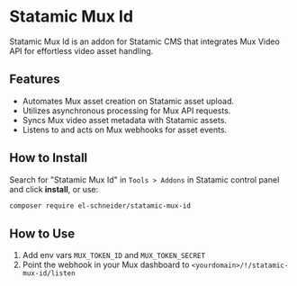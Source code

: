 # Statamic Mux Id

Statamic Mux Id is an addon for Statamic CMS that integrates Mux Video API for effortless video asset handling.

## Features

- Automates Mux asset creation on Statamic asset upload.
- Utilizes asynchronous processing for Mux API requests.
- Syncs Mux video asset metadata with Statamic assets.
- Listens to and acts on Mux webhooks for asset events.

## How to Install

Search for "Statamic Mux Id" in `Tools > Addons` in Statamic control panel and click **install**, or use:

```bash
composer require el-schneider/statamic-mux-id
```

## How to Use

1. Add env vars `MUX_TOKEN_ID` and `MUX_TOKEN_SECRET`
2. Point the webhook in your Mux dashboard to `<yourdomain>/!/statamic-mux-id/listen`
